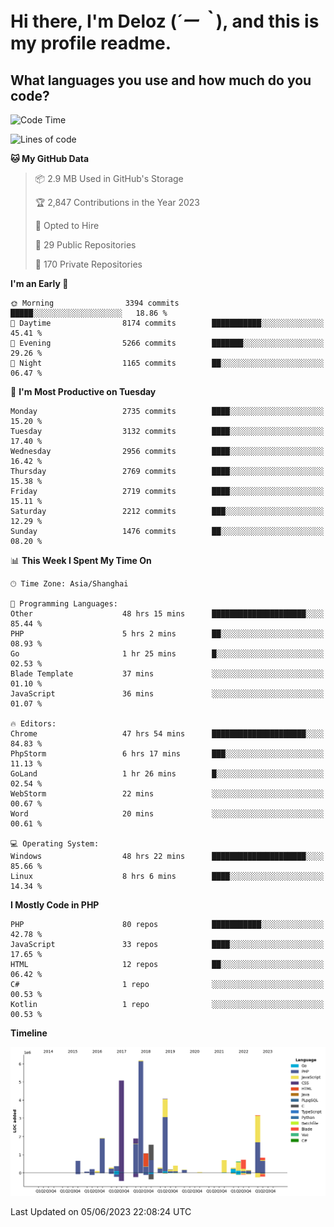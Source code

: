 # **Hi there, I'm Deloz (*´ー｀*), and this is my profile readme.**

## **What languages you use and how much do you code?**

<!--START_SECTION:waka-->
![Code Time](http://img.shields.io/badge/Code%20Time-1%2C621%20hrs%2046%20mins-blue)

![Lines of code](https://img.shields.io/badge/From%20Hello%20World%20I%27ve%20Written-30.9%20million%20lines%20of%20code-blue)

**🐱 My GitHub Data** 

> 📦 2.9 MB Used in GitHub's Storage 
 > 
> 🏆 2,847 Contributions in the Year 2023
 > 
> 💼 Opted to Hire
 > 
> 📜 29 Public Repositories 
 > 
> 🔑 170 Private Repositories 
 > 
**I'm an Early 🐤** 

```text
🌞 Morning                3394 commits        █████░░░░░░░░░░░░░░░░░░░░   18.86 % 
🌆 Daytime                8174 commits        ███████████░░░░░░░░░░░░░░   45.41 % 
🌃 Evening                5266 commits        ███████░░░░░░░░░░░░░░░░░░   29.26 % 
🌙 Night                  1165 commits        ██░░░░░░░░░░░░░░░░░░░░░░░   06.47 % 
```
📅 **I'm Most Productive on Tuesday** 

```text
Monday                   2735 commits        ████░░░░░░░░░░░░░░░░░░░░░   15.20 % 
Tuesday                  3132 commits        ████░░░░░░░░░░░░░░░░░░░░░   17.40 % 
Wednesday                2956 commits        ████░░░░░░░░░░░░░░░░░░░░░   16.42 % 
Thursday                 2769 commits        ████░░░░░░░░░░░░░░░░░░░░░   15.38 % 
Friday                   2719 commits        ████░░░░░░░░░░░░░░░░░░░░░   15.11 % 
Saturday                 2212 commits        ███░░░░░░░░░░░░░░░░░░░░░░   12.29 % 
Sunday                   1476 commits        ██░░░░░░░░░░░░░░░░░░░░░░░   08.20 % 
```


📊 **This Week I Spent My Time On** 

```text
🕑︎ Time Zone: Asia/Shanghai

💬 Programming Languages: 
Other                    48 hrs 15 mins      █████████████████████░░░░   85.44 % 
PHP                      5 hrs 2 mins        ██░░░░░░░░░░░░░░░░░░░░░░░   08.93 % 
Go                       1 hr 25 mins        █░░░░░░░░░░░░░░░░░░░░░░░░   02.53 % 
Blade Template           37 mins             ░░░░░░░░░░░░░░░░░░░░░░░░░   01.10 % 
JavaScript               36 mins             ░░░░░░░░░░░░░░░░░░░░░░░░░   01.07 % 

🔥 Editors: 
Chrome                   47 hrs 54 mins      █████████████████████░░░░   84.83 % 
PhpStorm                 6 hrs 17 mins       ███░░░░░░░░░░░░░░░░░░░░░░   11.13 % 
GoLand                   1 hr 26 mins        █░░░░░░░░░░░░░░░░░░░░░░░░   02.54 % 
WebStorm                 22 mins             ░░░░░░░░░░░░░░░░░░░░░░░░░   00.67 % 
Word                     20 mins             ░░░░░░░░░░░░░░░░░░░░░░░░░   00.61 % 

💻 Operating System: 
Windows                  48 hrs 22 mins      █████████████████████░░░░   85.66 % 
Linux                    8 hrs 6 mins        ████░░░░░░░░░░░░░░░░░░░░░   14.34 % 
```

**I Mostly Code in PHP** 

```text
PHP                      80 repos            ███████████░░░░░░░░░░░░░░   42.78 % 
JavaScript               33 repos            ████░░░░░░░░░░░░░░░░░░░░░   17.65 % 
HTML                     12 repos            ██░░░░░░░░░░░░░░░░░░░░░░░   06.42 % 
C#                       1 repo              ░░░░░░░░░░░░░░░░░░░░░░░░░   00.53 % 
Kotlin                   1 repo              ░░░░░░░░░░░░░░░░░░░░░░░░░   00.53 % 
```



**Timeline**

![Lines of Code chart](https://raw.githubusercontent.com/deloz/deloz/main/assets/bar_graph.png)


 Last Updated on 05/06/2023 22:08:24 UTC
<!--END_SECTION:waka-->
